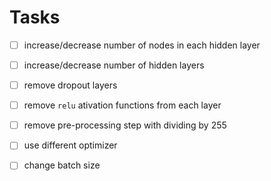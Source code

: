 # Tasks
- [ ] increase/decrease number of nodes in each hidden layer

- [ ] increase/decrease number of hidden layers

- [ ] remove dropout layers 

- [ ] remove `relu` ativation functions from each layer 

- [ ] remove pre-processing step with dividing by 255 

- [ ] use different optimizer 

- [ ] change batch size
